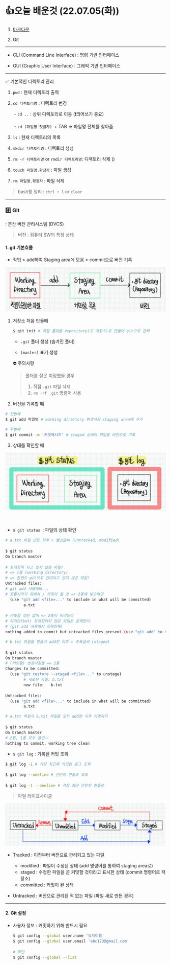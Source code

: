 # 	👍오늘 배운것 (22.07.05(화))

1. [마크다운](./markdown.md)

2. Git

   

---



- CLI (Command Line Interface) : 명령 기반 인터페이스

- GUI (Graphic User Interface) : 그래픽 기반 인터페이스

  

---



✅ 기본적인 디렉토리 관리

1. `pwd` : 현재 디렉토리 출력

2. `cd 디렉토리명` : 디렉토리 변경

   ​	- `cd ..` : 상위 디렉토리로 이동 (❗띄어쓰기 중요)

   ​	- `cd (파일명 첫글자) `+ TAB => 파일명 전체를 찾아줌

3.  `ls` : 현재 디렉토리의 목록

4.  `mkdir 디렉토리명` : 디렉토리 생성

5.  `rm -r 디렉토리명`  or `rmdir 디렉토리명`: 디렉토리 삭제 ()

6. `touch 파일명.확장자` : 파일 생성

7. `rm 파일명.확장자` : 파일 삭제

   

> bash창 정리 : `ctrl + l` or `clear`  



---



### #️⃣ Git

: 분산 버전 관리시스템 (DVCS)

> 버전 : 컴퓨터 SW의 특정 상태



#### 1. git 기본흐름

- 작업 > add하여 Staging area에 모음 > commit으로 버전 기록 

![1](README.assets/1.jpg)



1. 저장소 처음 만들때

   ```bash
   $ git init # 특정 폴더를 repository(깃 저장소)로 만들어 git으로 관리
   ```

   - `.git` 폴더 생성 (숨겨진 폴더)

   - `(master)` 표기 생성 

     

   ⛔ 주의사항

   > 폴더를 잘못 지정했을 경우 
   >
   > 1. 직접 `.git` 파일 삭제 
   > 2. `rm -rf .git` 명령어 사용

   

2.  버전을 기록할 떄

   ```bash
   # 첫번째
   $ git add 파일명 # working directory 변경사항 staging area에 추가
   ```

   ```bash
   # 두번째
   $ git commit -m '커밋메시지' # staged 상태의 파일을 버전으로 기록
   ```
   
   
   
3.  상태를 확인할 때


![2](README.assets/2.jpg)

​	

- `$ git status `:  파일의 상태 확인

```bash
# a.txt 파일 만든 직후 > 빨간글씨 (untracked, modified)

$ git status
On branch master

# 트래킹이 되고 있지 않은 파일?
# => 1통 (working directory)
# => 한번도 git으로 관리되고 있지 않은 파일!
Untracked files:
# git add 사용해봐...
# 포함시키기 위해서 / 커밋이 될 것 => 2통에 넣으려면
  (use "git add <file>..." to include in what will be committed)
        a.txt

# 커밋할 것은 없어 => 2통이 비어있어
# 하지만(but) 트래킹되지 않은 파일은 존재한다. 
# (git add 사용해서 트래킹해)
nothing added to commit but untracked files present (use "git add" to track)
```

```bash
# b.txt 파일을 만들고 add한 이후 > 초록글씨 (staged)

$ git status
On branch master
# (커밋될) 변경사항들 => 2통
Changes to be committed:
  (use "git restore --staged <file>..." to unstage)
  		# 새로운 파일: b.txt
        new file:   b.txt

Untracked files:
  (use "git add <file>..." to include in what will be committed)
        a.txt
```

````bash
# a.txt 파일과 b.txt 파일을 모두 add한 이후 커밋까지

$ git status
On branch master
# 2통, 1통 모두 클린~!
nothing to commit, working tree clean
````



- `$ git log` : 기록된 커밋 조회

```bash
$ git log -1 # 가장 최근에 커밋된 로그 조회

$ git log --oneline # 간단히 한줄로 조회

$ git log -1 --oneline # 가장 최근 간단히 한줄로
```



> 파일 라이프사이클

![3](README.assets/3.jpg)

- Tracked : 이전부터 버전으로 관리되고 있는 파일
  - modified : 파일이 수정된 상태 (add 명령어를 통하여 staging area로)
  - staged : 수정한 파일을 곧 커밋할 것이라고 표시한 상태 (commit 명령어로 저장소) 
  - committed : 커밋이 된 상태

- Untracked : 버전으로 관리된 적 없는 파일 (파일 새로 만든 경우)



---



#### 2. Git 설정

- 사용자 정보 : 커밋하기 위해 반드시 필요

  ```bash
  $ git config --global user.name '유저이름'
  $ git config --global user.email 'abc123@gmail.com'
  
  # 확인
  $ git config --global --list
  ```
  
  
  
  












